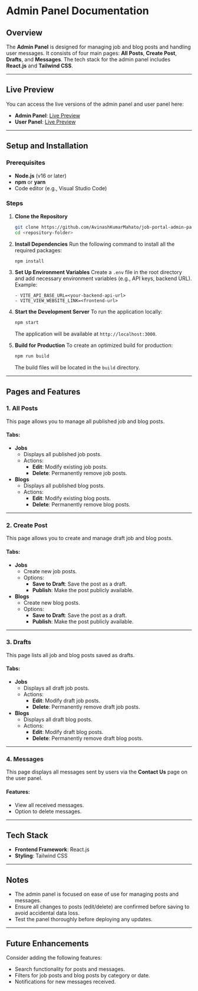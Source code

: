 # Admin Panel Documentation

## Overview
The **Admin Panel** is designed for managing job and blog posts and handling user messages. It consists of four main pages: **All Posts**, **Create Post**, **Drafts**, and **Messages**. The tech stack for the admin panel includes **React.js** and **Tailwind CSS**.

---

## Live Preview
You can access the live versions of the admin panel and user panel here:  

- **Admin Panel**: [Live Preview](https://job-portal-admin-panel-omega.vercel.app/)  
- **User Panel**: [Live Preview](https://winsum-planet-user-panel.vercel.app/)

---

## Setup and Installation

### Prerequisites
- **Node.js** (v16 or later)
- **npm** or **yarn**
- Code editor (e.g., Visual Studio Code)

### Steps

1. **Clone the Repository**
   ```bash
   git clone https://github.com/AvinashKumarMahato/job-portal-admin-panel.git
   cd <repository-folder>
   ```

2. **Install Dependencies**
   Run the following command to install all the required packages:
   ```bash
   npm install
   ```

3. **Set Up Environment Variables**
   Create a `.env` file in the root directory and add necessary environment variables (e.g., API keys, backend URL). Example:
   ```env
   - VITE_API_BASE_URL=<your-backend-api-url>
   - VITE_VIEW_WEBSITE_LINK=<frontend-url>
   
   ```

4. **Start the Development Server**
   To run the application locally:
   ```bash
   npm start
   ```
   The application will be available at `http://localhost:3000`.

5. **Build for Production**
   To create an optimized build for production:
   ```bash
   npm run build
   ```
   The build files will be located in the `build` directory.

---

## Pages and Features

### 1. **All Posts**
This page allows you to manage all published job and blog posts.

#### Tabs:
- **Jobs**
  - Displays all published job posts.
  - Actions:
    - **Edit**: Modify existing job posts.
    - **Delete**: Permanently remove job posts.
- **Blogs**
  - Displays all published blog posts.
  - Actions:
    - **Edit**: Modify existing blog posts.
    - **Delete**: Permanently remove blog posts.

---

### 2. **Create Post**
This page allows you to create and manage draft job and blog posts.

#### Tabs:
- **Jobs**
  - Create new job posts.
  - Options:
    - **Save to Draft**: Save the post as a draft.
    - **Publish**: Make the post publicly available.
- **Blogs**
  - Create new blog posts.
  - Options:
    - **Save to Draft**: Save the post as a draft.
    - **Publish**: Make the post publicly available.

---

### 3. **Drafts**
This page lists all job and blog posts saved as drafts.

#### Tabs:
- **Jobs**
  - Displays all draft job posts.
  - Actions:
    - **Edit**: Modify draft job posts.
    - **Delete**: Permanently remove draft job posts.
- **Blogs**
  - Displays all draft blog posts.
  - Actions:
    - **Edit**: Modify draft blog posts.
    - **Delete**: Permanently remove draft blog posts.

---

### 4. **Messages**
This page displays all messages sent by users via the **Contact Us** page on the user panel.

#### Features:
- View all received messages.
- Option to delete messages.

---

## Tech Stack
- **Frontend Framework**: React.js
- **Styling**: Tailwind CSS

---

## Notes
- The admin panel is focused on ease of use for managing posts and messages.
- Ensure all changes to posts (edit/delete) are confirmed before saving to avoid accidental data loss.
- Test the panel thoroughly before deploying any updates.

---

## Future Enhancements
Consider adding the following features:
- Search functionality for posts and messages.
- Filters for job posts and blog posts by category or date.
- Notifications for new messages received.
